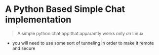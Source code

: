 # A Python Based Simple Chat implementation
> A simple python chat app that apparantly works only on Linux

- you will need to use some sort of tunneling in order to make it remote and secure
